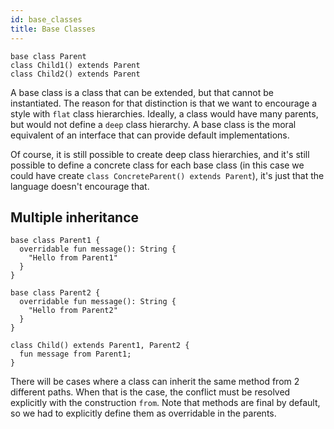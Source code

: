 ```yaml
---
id: base_classes
title: Base Classes
---
```


```
base class Parent
class Child1() extends Parent
class Child2() extends Parent
```

A base class is a class that can be extended, but that cannot be instantiated. The reason for that distinction is that we want to encourage a style with `flat` class hierarchies. Ideally, a class would have many parents, but would not define a  `deep` class hierarchy. A base class is the moral equivalent of an interface that can provide default implementations.

Of course, it is still possible to create deep class hierarchies, and it's still possible to define a concrete class for each base class (in this case we could have create `class ConcreteParent() extends Parent`), it's just that the language doesn't encourage that.


## Multiple inheritance

```
base class Parent1 {
  overridable fun message(): String {
    "Hello from Parent1"
  }
}

base class Parent2 {
  overridable fun message(): String {
    "Hello from Parent2"
  }
}

class Child() extends Parent1, Parent2 {
  fun message from Parent1;
}
```

There will be cases where a class can inherit the same method from 2 different paths. When that is the case, the conflict must be resolved explicitly with the construction `from`. Note that methods are final by default, so we had to explicitly define them as overridable in the parents.
